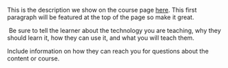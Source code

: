 This is the description we show on the course page [here](https://lab.github.com/reings/aku-mencintaimu-orang-yg-tidak-mencintai-ku). This first paragraph will be featured at the top of the page so make it great.
​

​
Be sure to tell the learner about the technology you are teaching, why they should learn it, how they can use it, and what you will teach them.
​


Include information on how they can reach you for questions about the content or course. 
